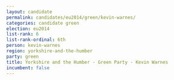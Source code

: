 ```yaml
---
layout: candidate
permalink: candidates/eu2014/green/kevin-warnes/
categories: candidate green
election: eu2014
list-rank: 6
list-rank-ordinal: 6th
person: kevin-warnes
region: yorkshire-and-the-humber
party: green
title: Yorkshire and the Humber - Green Party - Kevin Warnes
incumbent: false
---
```

